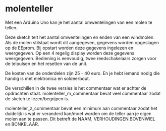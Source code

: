 # molenteller
Met een Arduino Uno kan je het aantal omwentelingen van een molen te tellen.

Deze sketch telt het aantal omwentelingen en enden van een windmolen.
Als de molen stilstaat wordt dit aangegeven, gegevens worden opgeslagen op de EEprom.
Bij opstart worden deze gegevens ingelezen en weergegeven.
Op een 4 regelig display worden deze gegevens weergegeven.
Bediening is eenvoudig, twee reedschakelaars zorgen voor de telpulsen en het resetten van de unit.

De kosten van de onderdelen zijn 25 - 40 euro. En je hebt iemand nodig die handig is met elektronica en soldeerbout. 

De verschillen in de twee versies is het commentaar wat er achter de opdrachten staat.
molenteller_m_commentaar bevat veel commentaar zodat de sketch te lezen/begrijpen is.

molenteller_z_commentaar bevat een minimum aan commentaar zodat het duidelijk is wat er veranderd kan/moet worden
om de teller aan je eigen molen aan te passen. Dit betreft de NAAM, VERHOUDINGEN BOVENWIEL en BONKELAAR.
